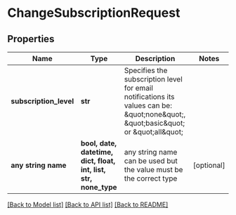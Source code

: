 # ChangeSubscriptionRequest


## Properties
Name | Type | Description | Notes
------------ | ------------- | ------------- | -------------
**subscription_level** | **str** | Specifies the subscription level for email notifications its values can be: \&quot;none\&quot;, \&quot;basic\&quot; or \&quot;all\&quot; | 
**any string name** | **bool, date, datetime, dict, float, int, list, str, none_type** | any string name can be used but the value must be the correct type | [optional]

[[Back to Model list]](../README.md#documentation-for-models) [[Back to API list]](../README.md#documentation-for-api-endpoints) [[Back to README]](../README.md)


